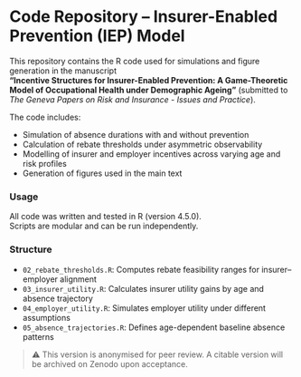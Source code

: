 # Code Repository – Insurer-Enabled Prevention (IEP) Model

This repository contains the R code used for simulations and figure generation in the manuscript  
**“Incentive Structures for Insurer-Enabled Prevention: A Game-Theoretic Model of Occupational Health under Demographic Ageing”** (submitted to *The Geneva Papers on Risk and Insurance - Issues and Practice*).

The code includes:
- Simulation of absence durations with and without prevention
- Calculation of rebate thresholds under asymmetric observability
- Modelling of insurer and employer incentives across varying age and risk profiles
- Generation of figures used in the main text

### Usage
All code was written and tested in R (version 4.5.0).  
Scripts are modular and can be run independently.

### Structure
- `02_rebate_thresholds.R`: Computes rebate feasibility ranges for insurer–employer alignment  
- `03_insurer_utility.R`: Calculates insurer utility gains by age and absence trajectory  
- `04_employer_utility.R`: Simulates employer utility under different assumptions  
- `05_absence_trajectories.R`: Defines age-dependent baseline absence patterns  

> ⚠️ This version is anonymised for peer review. A citable version will be archived on Zenodo upon acceptance.
